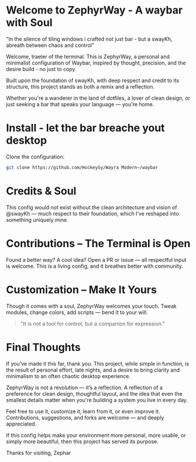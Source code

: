 # Welcome to ZephyrWay - A waybar with Soul
"In the silence of tiling windows i crafted not just bar - but a swayKh, abreath between chaos and control"

Welcome, traeler of the terminal. This is ZephyrWay, a personal and minimalist configuration of Waybar, inspired by thought, precision, and the desire build -
no just to copy

Built upon the foundation of swayKh, with deep respect and credit to its structure, this project stands as both a remix and a reflection.

Whether you're a wanderer in the land of dotfiles, a lover of clean design, or just seeking a bar that speaks your language — you're home.

# Install - let the bar breache yout desktop

Clone the configuration:
```bash
git clone https://github.com/HockeySy/Wayra Modern~/waybar
```

# Credits & Soul

This config would not exist without the clean architecture and vision of @swayKh — much respect to their foundation, which I’ve reshaped into something uniquely mine.

# Contributions – The Terminal is Open

Found a better way? A cool idea? Open a PR or issue — all respectful input is welcome. This is a living config, and it breathes better with community.

# Customization – Make It Yours

Though it comes with a soul, ZephyrWay welcomes your touch. Tweak modules, change colors, add scripts — bend it to your will.

> "It is not a tool for control,
but a companion for expression."

# Final Thoughts

If you’ve made it this far, thank you. This project, while simple in function, is the result of personal effort, late nights, and a desire to bring clarity and minimalism to an often chaotic desktop experience.

ZephyrWay is not a revolution — it’s a reflection. A reflection of a preference for clean design, thoughtful layout, and the idea that even the smallest details matter when you're building a system you live in every day.

Feel free to use it, customize it, learn from it, or even improve it. Contributions, suggestions, and forks are welcome — and deeply appreciated.

If this config helps make your environment more personal, more usable, or simply more beautiful, then this project has served its purpose.

Thanks for visiting,
Zephar



